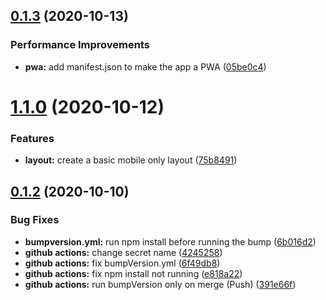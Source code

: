 ## [0.1.3](https://github.com/LisaPisa12/CheapifyMe/compare/1.1.0...0.1.3) (2020-10-13)


### Performance Improvements

* **pwa:** add manifest.json to make the app a PWA ([05be0c4](https://github.com/LisaPisa12/CheapifyMe/commit/05be0c4a9619bc83a974bd80c6c22bc36d27af0e))



# [1.1.0](https://github.com/LisaPisa12/CheapifyMe/compare/0.1.2...1.1.0) (2020-10-12)


### Features

* **layout:** create a basic mobile only layout ([75b8491](https://github.com/LisaPisa12/CheapifyMe/commit/75b849165c3123096f49e0bfd682be997d7f95c1))



## [0.1.2](https://github.com/LisaPisa12/CheapifyMe/compare/e818a225fc1be4ec1f9c867ed9e9b527a491e6ad...0.1.2) (2020-10-10)


### Bug Fixes

* **bumpversion.yml:** run npm install before running the bump ([6b016d2](https://github.com/LisaPisa12/CheapifyMe/commit/6b016d28827481eab3004302cce14edd7d120c12))
* **github actions:** change secret name ([4245258](https://github.com/LisaPisa12/CheapifyMe/commit/42452589af2566a27ee4cec9fa54a0f2ff246d18))
* **github actions:** fix bumpVersion.yml ([6f49db8](https://github.com/LisaPisa12/CheapifyMe/commit/6f49db8bf9ad5c5a1d1fe09c47035974f78f48fb))
* **github actions:** fix npm install not running ([e818a22](https://github.com/LisaPisa12/CheapifyMe/commit/e818a225fc1be4ec1f9c867ed9e9b527a491e6ad))
* **github actions:** run bumpVersion only on merge (Push) ([391e66f](https://github.com/LisaPisa12/CheapifyMe/commit/391e66f0e0661e05bbbf57a0ef801532cbbc3490))



